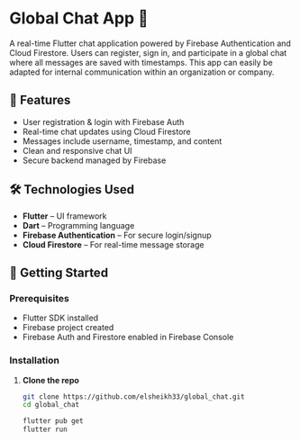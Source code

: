 # Global Chat App 💬

A real-time Flutter chat application powered by Firebase Authentication and Cloud Firestore. Users can register, sign in, and participate in a global chat where all messages are saved with timestamps. This app can easily be adapted for internal communication within an organization or company.

## 🌟 Features

- User registration & login with Firebase Auth
- Real-time chat updates using Cloud Firestore
- Messages include username, timestamp, and content
- Clean and responsive chat UI
- Secure backend managed by Firebase



## 🛠️ Technologies Used

- **Flutter** – UI framework
- **Dart** – Programming language
- **Firebase Authentication** – For secure login/signup
- **Cloud Firestore** – For real-time message storage


## 🚀 Getting Started

### Prerequisites

- Flutter SDK installed
- Firebase project created
- Firebase Auth and Firestore enabled in Firebase Console

### Installation

1. **Clone the repo**
   ```bash
   git clone https://github.com/elsheikh33/global_chat.git
   cd global_chat

   flutter pub get
   flutter run

